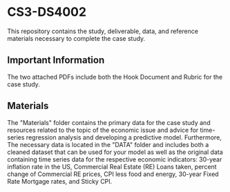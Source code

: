 # CS3-DS4002

This repository contains the study, deliverable, data, and reference materials necessary to complete the case study. 

## Important Information

The two attached PDFs include both the Hook Document and Rubric for the case study. 

## Materials

The "Materials" folder contains the primary data for the case study and resources related to the topic of the economic issue and advice for time-series regression analysis and developing a predictive model. Furthermore, The necessary data is located in the "DATA" folder and includes both a cleaned dataset that can be used for your model as well as the original data containing time series data for the respective economic indicators: 30-year inflation rate in the US, Commercial Real Estate (RE) Loans taken, percent change of Commercial RE prices, CPI less food and energy, 30-year Fixed Rate Mortgage rates, and Sticky CPI. 
 
